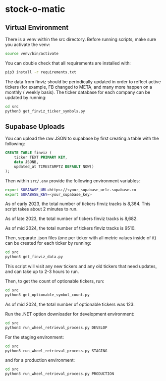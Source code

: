 # stock-o-matic

## Virtual Environment

There is a venv within the src directory. Before running scripts, make sure you activate the venv:

```bash
source venv/bin/activate
```

You can double check that all requirements are installed with:

```bash
pip3 install -r requirements.txt
```

The data from finviz should be periodically updated in order to reflect active tickers (for example, FB changed to META, and many more happen on a monthly / weekly basis). The ticker database for each company can be updated by running:

```bash
cd src
python3 get_finviz_ticker_symbols.py
```

## Supabase Uploads

You can upload the raw JSON to supabase by first creating a table with the following:

```sql
CREATE TABLE finviz (
    ticker TEXT PRIMARY KEY,
    data JSONB,
    updated_at TIMESTAMPTZ DEFAULT NOW()
);
```

Then within `src/.env` provide the following environment variables:

```bash
export SUPABASE_URL=https://<your_supabase_url>.supabase.co
export SUPABASE_KEY=<your_supabase_key>
```


As of early 2023, the total number of tickers finviz tracks is 8,364. This script takes about 2 minutes to run.

As of late 2023, the total number of tickers finviz tracks is 8,682.

As of mid 2024, the total number of tickers finviz tracks is 9510.

Then, separate .json files (one per ticker with all metric values inside of it) can be created for each ticker by running:

```bash
cd src
python3 get_finviz_data.py
```

This script will visit any new tickers and any old tickers that need updates, and can take up to 2-3 hours to run.

Then, to get the count of optionable tickers, run:

```bash
cd src
python3 get_optionable_symbol_count.py
```

As of mid 2024, the total number of optionable tickers was 123.

Run the .NET option downloader for development environment:

```bash
cd src
python3 run_wheel_retrieval_process.py DEVELOP
```

For the staging environment:

```bash
cd src
python3 run_wheel_retrieval_process.py STAGING
```

and for a production environment:

```bash
cd src
python3 run_wheel_retrieval_process.py PRODUCTION
```